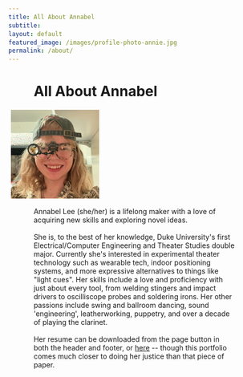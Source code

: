 ```yaml
---
title: All About Annabel
subtitle:
layout: default
featured_image: /images/profile-photo-annie.jpg
permalink: /about/
---
```

<h1 style="margin-left: 10%; margin-bottom: 1%"> All About Annabel</h1>
  <div class="clearfix">
  <img src="/images/profile-photo-annie.jpg" class="float-md-end col-md-6" alt="..." style="max-width: 35%; margin-left: 5px; margin-top: 3%; margin-right: 5%;">
  <p style="max-width: 100%; padding-left: 10%; padding-right: 10%">
    Annabel Lee (she/her) is a lifelong maker with a love of acquiring new skills and exploring novel ideas.
  <br>
  <br>
    She is, to the best of her knowledge, Duke University's first Electrical/Computer Engineering and Theater Studies double major. Currently she's interested in experimental theater technology such as wearable tech, indoor positioning systems, and more expressive alternatives to things like "light cues". Her skills include a love and proficiency with just about every tool, from welding stingers and impact drivers to oscilliscope probes and soldering irons. Her other passions include swing and ballroom dancing, sound 'engineering', leatherworking, puppetry, and over a decade of playing the clarinet.
  <br>
  <br>
    Her resume can be downloaded from the page button in both the header and footer, or <a href="{{site.data.settings.my_social_settings.resume}}">here</a>  -- though this portfolio comes much closer to doing her justice than that piece of paper.
  </p></div>